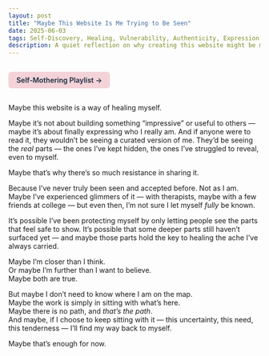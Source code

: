 ```yaml
---
layout: post
title: "Maybe This Website Is Me Trying to Be Seen"
date: 2025-06-03
tags: Self-Discovery, Healing, Vulnerability, Authenticity, Expression
description: A quiet reflection on why creating this website might be more than a project — it might be an act of healing, of finally allowing myself to be seen.
---
```


<a href="https://music.youtube.com/playlist?list=PLuO5E1rh5RqIzePJeOjdXo62gwnYJ748_&si=NvtF0mzI9Sx2IoPu&shuffle=1" 
   target="_blank" 
   class="back-button"
   style="display:inline-block; margin: 1rem auto; background-color: #F4D3D8; color: #1A2D41; padding: 0.5rem 1rem; border-radius: 6px; font-weight: 600; text-decoration: none;">
  Self‑Mothering Playlist →
</a>

Maybe this website is a way of healing myself.

Maybe it’s not about building something “impressive” or useful to others — maybe it’s about finally expressing who I really am. And if anyone were to read it, they wouldn’t be seeing a curated version of me. They’d be seeing the *real* parts — the ones I’ve kept hidden, the ones I’ve struggled to reveal, even to myself.

Maybe that’s why there’s so much resistance in sharing it.

Because I’ve never truly been seen and accepted before. Not as I am. Maybe I’ve experienced glimmers of it — with therapists, maybe with a few friends at college — but even then, I’m not sure I let myself *fully* be known.

It’s possible I’ve been protecting myself by only letting people see the parts that feel safe to show. It’s possible that some deeper parts still haven’t surfaced yet — and maybe those parts hold the key to healing the ache I’ve always carried.

Maybe I’m closer than I think.  
Or maybe I’m further than I want to believe.  
Maybe both are true.

But maybe I don’t need to know where I am on the map.  
Maybe the work is simply in sitting with what’s here.  
Maybe there is no path, and *that’s the path*.  
And maybe, if I choose to keep sitting with it — this uncertainty, this need, this tenderness — I’ll find my way back to myself.

Maybe that’s enough for now.